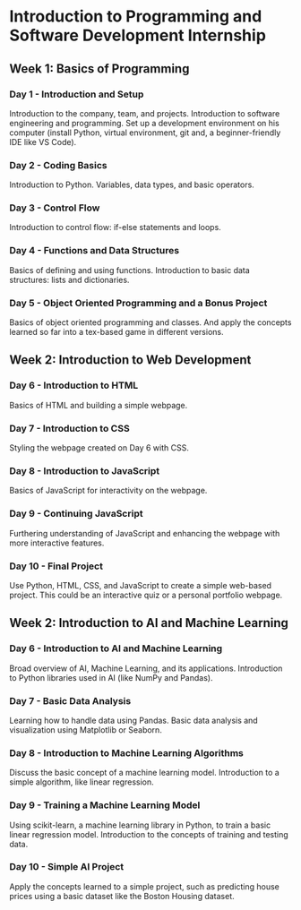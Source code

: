 # Introduction to Programming and Software Development Internship

## Week 1: Basics of Programming

### Day 1 - Introduction and Setup
Introduction to the company, team, and projects.
Introduction to software engineering and programming.
Set up a development environment on his computer (install Python, virtual environment, git and, a beginner-friendly IDE like VS Code).

### Day 2 - Coding Basics
Introduction to Python.
Variables, data types, and basic operators.

### Day 3 - Control Flow
Introduction to control flow: if-else statements and loops.

### Day 4 - Functions and Data Structures
Basics of defining and using functions.
Introduction to basic data structures: lists and dictionaries.

### Day 5 - Object Oriented Programming and a Bonus Project
Basics of object oriented programming and classes.
And apply the concepts learned so far into a tex-based game in different versions.

## Week 2: Introduction to Web Development

### Day 6 - Introduction to HTML
Basics of HTML and building a simple webpage.

### Day 7 - Introduction to CSS
Styling the webpage created on Day 6 with CSS.

### Day 8 - Introduction to JavaScript
Basics of JavaScript for interactivity on the webpage.

### Day 9 - Continuing JavaScript
Furthering understanding of JavaScript and enhancing the webpage with more interactive features.

### Day 10 - Final Project
Use Python, HTML, CSS, and JavaScript to create a simple web-based project. This could be an interactive quiz or a personal portfolio webpage.


## Week 2: Introduction to AI and Machine Learning

### Day 6 - Introduction to AI and Machine Learning
Broad overview of AI, Machine Learning, and its applications.
Introduction to Python libraries used in AI (like NumPy and Pandas).

### Day 7 - Basic Data Analysis
Learning how to handle data using Pandas.
Basic data analysis and visualization using Matplotlib or Seaborn.

### Day 8 - Introduction to Machine Learning Algorithms
Discuss the basic concept of a machine learning model.
Introduction to a simple algorithm, like linear regression.

### Day 9 - Training a Machine Learning Model
Using scikit-learn, a machine learning library in Python, to train a basic linear regression model.
Introduction to the concepts of training and testing data.

### Day 10 - Simple AI Project
Apply the concepts learned to a simple project, such as predicting house prices using a basic dataset like the Boston Housing dataset.
